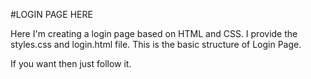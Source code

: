 #LOGIN PAGE HERE

Here I'm creating a login page based on HTML and CSS.
I provide the styles.css and login.html file.
This is the basic structure of Login Page.

If you want then just follow it.
